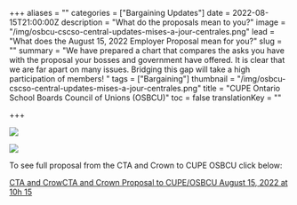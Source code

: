 +++
aliases = ""
categories = ["Bargaining Updates"]
date = 2022-08-15T21:00:00Z
description = "What do the proposals mean to you?"
image = "/img/osbcu-cscso-central-updates-mises-a-jour-centrales.png"
lead = "What does the August 15, 2022 Employer Proposal mean for you?"
slug = ""
summary = "We have prepared a chart that compares the asks you have with the proposal your bosses and government have offered. It is clear that we are far apart on many issues. Bridging this gap will take a high participation of members! "
tags = ["Bargaining"]
thumbnail = "/img/osbcu-cscso-central-updates-mises-a-jour-centrales.png"
title = "CUPE Ontario School Boards Council of Unions (OSBCU)"
toc = false
translationKey = ""

+++

![](/img/0cbe1355-2abc-41da-ac1d-cdece2cf68ea.jpeg)

![](/img/3a110147-4690-4731-8ba3-abc5e271968e.jpeg)

To see full proposal from the CTA and Crown to CUPE OSBCU click below:

[CTA and CrowCTA and Crown Proposal to CUPE/OSBCU August 15, 2022 at 10h 15](/img/cta-and-crown-pass-back-to-cupe-august-15-2022.docx)
